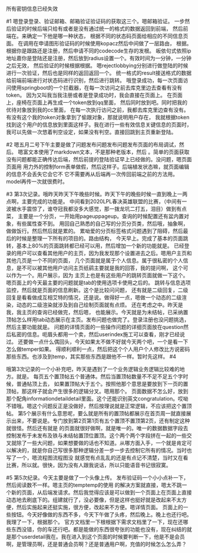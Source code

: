 所有密钥信息已经失效

#1
嗯登录登录、验证邮箱、邮箱验证验证码的获取这三个。嗯邮箱验证。
一步然后验证的时候后端只给有或者是没有通过统一的格式的数据返回到前端，
然后前端在。来确定一下他是哪一种状态，
根据不同的状态码页面给相应的不同信息页面。
在调用在申请图形验证码的时候使用kopacz然后中间做了一层路由，
根据。根据你是跟路还是注册，然后申请不同的codecode生存的发根。
皈依句式依照ip地址嘉你是登陆还是注册，然后放到radius设置一个。有效时间为一分钟，一分钟之后无效，
然后验证的时候根据根据。
嗯rejectlobbying分别进行做登陆的时候进行一次验证，然后也是同样的返回返回一个。
统一格式的result接送格式的数据给前端前端进行对状态码进行识别，然后进行跳转。
哦登录成功，每一次页面访问使用springboot的一个拦截器，在每一次访问之前去库克里边去查看有没有token。
因为又叫我当我注册或者是登录成功时，我会直接在页面上。
在页面上，座椅在页面上再生成一个token放到qq里面，
然后同时放到吧。同时把我的优待对象放到我的cc里面，
在每一次执行访问之前，我都去库克里边查有没有。
有没有这个我的token对象拿到了偷跟对象，那就说明用户存在，
我就根据token找到这个用户的信息放到里面这样子。我在进行一些有效信息关键信息的页面时，
我可以先做一次悠着判空设定，如果没有判空。直接回跳到主页重新登陆。



#2
 嗯五月二号下午主要是做了问题发布问题发布问题发布页面的布局调试，然后。
 嗯富文本使用了markdown文本，不是那种老版本，然后
 。简单的页面获取没有问题都能正确传达后端，然后前提的登陆验证早上已经做的。没问题，嗯页面页面用
用力外的控制form表单做假，然后这样子。后端植发状态嘛，就页面编辑的信息不会丢失它会它不
它不需要再从后端再一次传回前端之前的方法用。model再传一次就很费时。

#3
第3次记录。哦昨天昨天下午晚些时候。昨天下午的晚些时候一直到晚上一两点啊，主要完成的功能是。
中间看到2020LPL春决英雄联盟的比赛，（中间有一波被水手震惊了，谁夺冠我都没多大感觉，那一拨龙坑二打五，泪目）做到有点菜，
主要是一个分页，一开始用pageuppageup。查询的时候配置还有盆内置对象，有些属性查不到。
用回自己熟悉的自己写的分页分页类，然后哦，抽象啊，做做饭行。然后然后就是累的。
累呦爱的分页标签格式问题遇到了阻碍，然后最后的时候是整理一下所有的项目的。路由结构，
今天早上。完成了基本的页面跳转，基本上80%的页面跳转都已经可以用，然后增加一个新的功能就是。
已经登录的用户可以查看其他用户的主页，因为我发现那个设置进去之后。嗯用户主页和其他几页是一个不同的页面，
几个页面就是属于个人信息。属于很私密的个人信息，是不可以被其他用户访问主页纸鹞主要就是我的回答，我的提问啊，
这个可以作为一个。用户展示，因为
主页上也是有这些用户的跳转页面就做一下这个。嗯页面上的今天最主要的问题就是tab的使用选项卡使用之后的。
跳转与信息选项监控，然后就是页面的信息刷新。这个是比较问问题，
还有就是二级回复，二级回复是看看做成互相艾特的情况，还是说。做得好一点，嗯做一个动态的二级渲染，动态的二级渲染就涉及到自己绘制页面就有点烦。
还在考虑之中。昨天是我，我主页的查询已经做完，然后嗯，
也能展示。今天就是为未结帖，已采纳置顶帖怎么样用tab动态展示在主页。发布问题也做完了。登录注册也没问题挑选，然后主要功能就是。
问题的详情页面的一些操作问题的详细页面放在question然后私密的信息。呃眉头都用一个卖，然后userindex施工可以查看，刚才已经说过。
还要做一点什么偶回头，今天如果太不做不好就今天两个吧，一个是看一下怎么做temper如果。
得顺利顺利一点，然后把这个个人用户个人修改比方说密码那些东西。也涉及到temp，其实那些东西是跟他不一样。暂时先这样。
#4

哦第3次记录的一个小补充吧，昨天是遇到了一个业务逻辑业务逻辑比较难的地方。就是。
每页五个置顶帖五个普通体。然后当置顶帖数量不不足不足五个字时候，普通帖顶上去，
如果置顶帖大于五个。按照他那个意思是要放到下一页的置顶帖，那这样子就会产生很多的逻辑分叉。嗯用那个。
页面数据不怎么好，放到那个配角informationdetaildetail里面。这个还能识别英文congratulation。哎呦不错哦。嗯这个问题反正是没做好，然后按理说就是正常逻辑，不应该把这个置顶帖。
第5个展示有什么意思呢，要么就是所有的置顶帖都展示在首页周一就直接展示出来，不要说是。专门放到第2页第1页有五个置顶不置顶第2页，还有制定这种就很怪。然后还有就是
的页面就很好做啊，就是唯一的。唯一的数据数据字段去控制发布于未发布及铁与未结帖置顶位置顶。这个两个两个字段拼在一起的一些交叉就除了一些大问题，如果想要做的话也不知道。从哪方面入手，一个就是肯定可以解决的，就是你自己写很多那种逻辑分差一步一步去控制它所有的情况。当时也写了一个，嗯流程图流程图没
就感觉有点乱乱的还是有点记不清楚，当时又在看比赛，所以就。很快，因为没有人跟我说话，所以只能语音书记很寂寞。

#5
第5次纪录。今天主要是做了一个头像上传。
发布验证码一个小小点补一下，然后阅读数不一样。嗯主页的temptemp的使用
的解决方案就直接，嗯太不跳一个新的页面，从后端发请求。然后我觉得应该是可以做到一个页面上在页面上直接动态地去刷底下的。组建就行了，没必要像，但是这样也挺好就是改起来不太方便，然后实施起来还挺实施，很方便，改起来不方便。嗯详情页面。
页面上的一些按钮。今天好像做的东西不多，今天下午做了头疼，然后晚上。晚上也还行吧。我理了一下，根据那个。
官方文档里一下根根据下需求文档里了一下，现在还哪些东西没错，你的车还行吧。都是能做的东西很夸张的功能也没有，现在纠结的就是那个userdetail我在。我在进入到这个页面的时候要判断一下，他是不是会员啊，是管理员啊，还是普通会员啊？还是普通用户啊，充值的时候怎么怎么弄？
